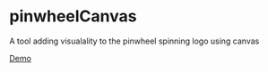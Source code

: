 pinwheelCanvas
==============

A tool adding visualality to the pinwheel spinning logo using canvas


<a href="karnsonline.dyndns-home.com/pinwheelCanvas">Demo</a>
